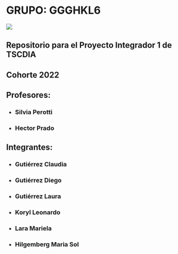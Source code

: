 

# GRUPO: GGGHKL6
![](https://res.cloudinary.com/hevo/images/f_auto,q_auto/v1626678209/hevo-learn/data-science-logo-icon/data-science-logo-icon.png?_i=AA)







## Repositorio para el Proyecto Integrador 1 de TSCDIA




## Cohorte 2022

## Profesores:

- ### Silvia Perotti

- ### Hector Prado

## Integrantes:

- ### Gutiérrez Claudia

- ### Gutiérrez Diego

- ### Gutiérrez Laura

- ### Koryl Leonardo

- ### Lara Mariela

- ### Hilgemberg Maria Sol
